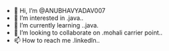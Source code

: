 - 👋 Hi, I’m @ANUBHAVYADAV007
- 👀 I’m interested in .java..
- 🌱 I’m currently learning ..java.
- 💞️ I’m looking to collaborate on .mohali carrier point..
- 📫 How to reach me .linkedIn..

<!---
ANUBHAVYADAV007/ANUBHAVYADAV007 is a ✨ special ✨ repository because its `README.md` (this file) appears on your GitHub profile.
You can click the Preview link to take a look at your changes.
--->
